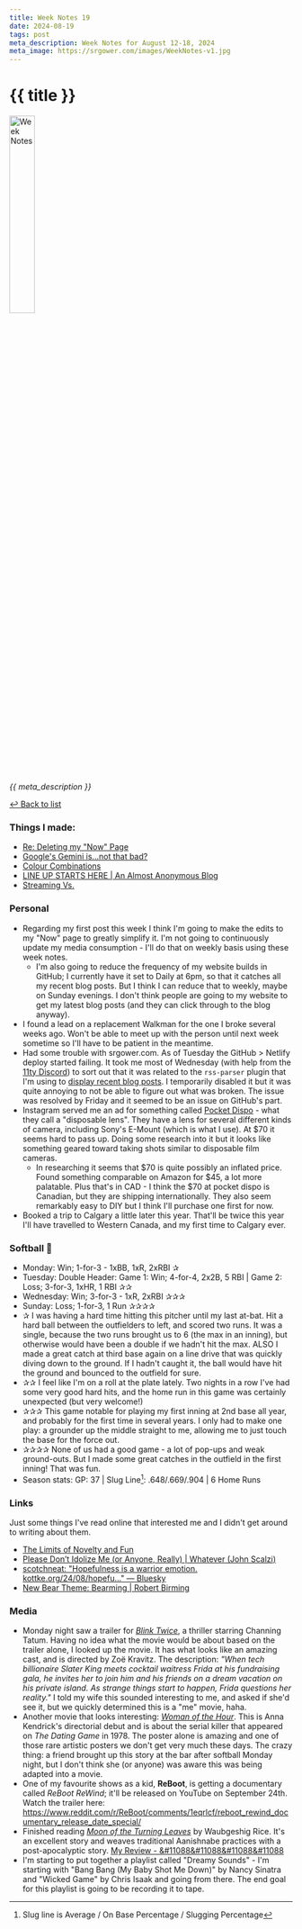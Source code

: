 ```yaml
---
title: Week Notes 19
date: 2024-08-19
tags: post
meta_description: Week Notes for August 12-18, 2024
meta_image: https://srgower.com/images/WeekNotes-v1.jpg 
---
```


# {{ title }}

<img src="/images/WeekNotes-v1.jpg" width="30%" height="30%" alt="Week Notes" />

*{{ meta_description }}*

[↩ Back to list](/weeknotes/)

### Things I made:

- [Re: Deleting my "Now" Page](https://lwgrs.bearblog.dev/re-deleting-now-page/) 
- [Google's Gemini is...not that bad?](https://lwgrs.bearblog.dev/googles-gemini-isnot-that-bad/) 
- [Colour Combinations](https://lwgrs.bearblog.dev/colour-combinations/) 
- [LINE UP STARTS HERE | An Almost Anonymous Blog](https://lwgrs.bearblog.dev/line-up-starts-here/)
- [Streaming Vs.](https://lwgrs.bearblog.dev/streaming-vs/)

### Personal

- Regarding my first post this week I think I'm going to make the edits to my "Now" page to greatly simplify it. I'm not going to continuously update my media consumption - I'll do that on weekly basis using these week notes.
  - I'm also going to reduce the frequency of my website builds in GitHub; I currently have it set to Daily at 6pm, so that it catches all my recent blog posts. But I think I can reduce that to weekly, maybe on Sunday evenings. I don't think people are going to my website to get my latest blog posts (and they can click through to the blog anyway). 
- I found a lead on a replacement Walkman for the one I broke several weeks ago. Won't be able to meet up with the person until next week sometime so I'll have to be patient in the meantime. 
- Had some trouble with srgower.com. As of Tuesday the GitHub > Netlify deploy started failing. It took me most of Wednesday (with help from the [11ty Discord](https://discord.com/channels/741017160297611315/)) to sort out that it was related to the `rss-parser` plugin that I'm using to [display recent blog posts](/blog/). I temporarily disabled it but it was quite annoying to not be able to figure out what was broken. The issue was resolved by Friday and it seemed to be an issue on GitHub's part. 
- Instagram served me an ad for something called [Pocket Dispo](https://pocketdispo.com) - what they call a "disposable lens". They have a lens for several different kinds of camera, including Sony's E-Mount (which is what I use). At $70 it seems hard to pass up. Doing some research into it but it looks like something geared toward taking shots similar to disposable film cameras. 
  - In researching it seems that $70 is quite possibly an inflated price. Found something comparable on Amazon for $45, a lot more palatable. Plus that's in CAD - I think the $70 at pocket dispo is Canadian, but they are shipping internationally. They also seem remarkably easy to DIY but I think I'll purchase one first for now.
- Booked a trip to Calgary a little later this year. That'll be twice this year I'll have travelled to Western Canada, and my first time to Calgary ever.
  

### Softball &#129358;

- Monday: Win; 1-for-3 - 1xBB, 1xR, 2xRBI &#10032;
- Tuesday: Double Header: Game 1: Win; 4-for-4, 2x2B, 5 RBI | Game 2: Loss; 3-for-3, 1xHR, 1 RBI &#10032;&#10032;
- Wednesday: Win; 3-for-3 - 1xR, 2xRBI &#10032;&#10032;&#10032;
- Sunday: Loss; 1-for-3, 1 Run &#10032;&#10032;&#10032;&#10032;
- &#10032; I was having a hard time hitting this pitcher until my last at-bat. Hit a hard ball between the outfielders to left, and scored two runs. It was a single, because the two runs brought us to 6 (the max in an inning), but otherwise would have been a double if we hadn't hit the max. ALSO I made a great catch at third base again on a line drive that was quickly diving down to the ground. If I hadn't caught it, the ball would have hit the ground and bounced to the outfield for sure. 
- &#10032;&#10032; I feel like I'm on a roll at the plate lately. Two nights in a row I've had some very good hard hits, and the home run in this game was certainly unexpected (but very welcome!) 
- &#10032;&#10032;&#10032; This game notable for playing my first inning at 2nd base all year, and probably for the first time in several years. I only had to make one play: a grounder up the middle straight to me, allowing me to just touch the base for the force out. 
- &#10032;&#10032;&#10032;&#10032; None of us had a good game - a lot of pop-ups and weak ground-outs. But I made some great catches in the outfield in the first inning! That was fun. 
- Season stats: GP: 37 | Slug Line[^1]: .648/.669/.904 | 6 Home Runs 

### Links 

Just some things I've read online that interested me and I didn't get around to writing about them. 

- [The Limits of Novelty and Fun](https://mikegrindle.com/posts/novelty) 
- [Please Don’t Idolize Me (or Anyone, Really) | Whatever (John Scalzi)](https://whatever.scalzi.com/2024/08/15/please-dont-idolize-me-or-anyone-really/) 
- [scotchneat: "Hopefulness is a warrior emotion. kottke.org/24/08/hopefu..." — Bluesky](https://bsky.app/profile/scotchneat.bsky.social/post/3kzu7m7fptf2v) 
- [New Bear Theme: Bearming | Robert Birming](https://birming.com/bearming/)

### Media

- Monday night saw a trailer for *[Blink Twice](https://www.themoviedb.org/movie/840705-blink-twice)*, a thriller starring Channing Tatum. Having no idea what the movie would be about based on the trailer alone, I looked up the movie. It has what looks like an amazing cast, and is directed by Zoë Kravitz. The description: *"When tech billionaire Slater King meets cocktail waitress Frida at his fundraising gala, he invites her to join him and his friends on a dream vacation on his private island. As strange things start to happen, Frida questions her reality."* I told my wife this sounded interesting to me, and asked if she'd see it, but we quickly determined this is a "me" movie, haha. 
- Another movie that looks interesting: *[Woman of the Hour](https://www.themoviedb.org/movie/835113-woman-of-the-hour)*. This is Anna Kendrick's directorial debut and is about the serial killer that appeared on *The Dating Game* in 1978. The poster alone is amazing and one of those rare artistic posters we don't get very much these days. The crazy thing: a friend brought up this story at the bar after softball Monday night, but I don't think she (or anyone) was aware this was being adapted into a movie. 
- One of my favourite shows as a kid, **ReBoot**, is getting a documentary called *ReBoot ReWind*; it'll be released on YouTube on September 24th. Watch the trailer here: https://www.reddit.com/r/ReBoot/comments/1eqrlcf/reboot_rewind_documentary_release_date_special/ 
- Finished reading *[Moon of the Turning Leaves](https://www.penguinrandomhouse.ca/books/665341/moon-of-the-turning-leaves-by-waubgeshig-rice/9780735281585)* by Waubgeshig Rice. It's an excellent story and weaves traditional Aanishnabe practices with a post-apocalyptic story. [My Review - &#11088&#11088&#11088&#11088](https://app.thestorygraph.com/reviews/2e8c7de8-ccbb-4d6b-991a-ee3210fe4a16) 
- I'm starting to put together a playlist called "Dreamy Sounds" - I'm starting with "Bang Bang (My Baby Shot Me Down)" by Nancy Sinatra and "Wicked Game" by Chris Isaak and going from there. The end goal for this playlist is going to be recording it to tape.

[^1]: Slug line is Average / On Base Percentage / Slugging Percentage 
